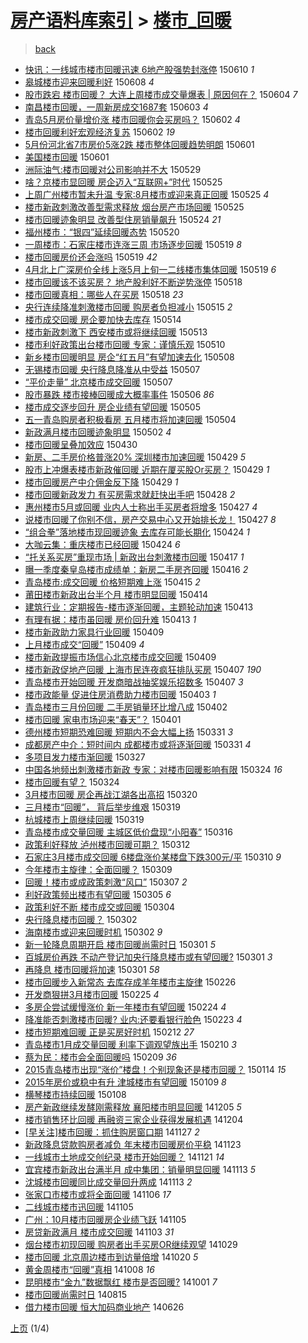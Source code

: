 [房产语料库索引](../../README.md)  > [楼市_回暖](楼市_回暖.md)
====
> [back](../README.md)

- [快讯：一线城市楼市回暖迅速 6地产股强势封涨停](http://jkwz.applinzi.com/ittc/547650611422101566.html#%E5%BF%AB%E8%AE%AF%EF%BC%9A%E4%B8%80%E7%BA%BF%E5%9F%8E%E5%B8%82%E6%A5%BC%E5%B8%82%E5%9B%9E%E6%9A%96%E8%BF%85%E9%80%9F+6%E5%9C%B0%E4%BA%A7%E8%82%A1%E5%BC%BA%E5%8A%BF%E5%B0%81%E6%B6%A8%E5%81%9C) 150610 *1* 
- [皋城楼市迎来回暖利好](http://jkwz.applinzi.com/ittc/547650611414117651.html#%E7%9A%8B%E5%9F%8E%E6%A5%BC%E5%B8%82%E8%BF%8E%E6%9D%A5%E5%9B%9E%E6%9A%96%E5%88%A9%E5%A5%BD) 150608 *4* 
- [股市跌宕 楼市回暖？ 大连上周楼市成交量爆表 | 原因何在？](http://jkwz.applinzi.com/ittc/547650611419034201.html#%E8%82%A1%E5%B8%82%E8%B7%8C%E5%AE%95+%E6%A5%BC%E5%B8%82%E5%9B%9E%E6%9A%96%EF%BC%9F+%E5%A4%A7%E8%BF%9E%E4%B8%8A%E5%91%A8%E6%A5%BC%E5%B8%82%E6%88%90%E4%BA%A4%E9%87%8F%E7%88%86%E8%A1%A8+%7C+%E5%8E%9F%E5%9B%A0%E4%BD%95%E5%9C%A8%EF%BC%9F) 150604 *7* 
- [南昌楼市回暖，一周新房成交1687套](http://jkwz.applinzi.com/ittc/547650611416032178.html#%E5%8D%97%E6%98%8C%E6%A5%BC%E5%B8%82%E5%9B%9E%E6%9A%96%EF%BC%8C%E4%B8%80%E5%91%A8%E6%96%B0%E6%88%BF%E6%88%90%E4%BA%A41687%E5%A5%97) 150603 *4* 
- [青岛5月房价量增价涨 楼市回暖你会买房吗？](http://jkwz.applinzi.com/ittc/547650611413568650.html#%E9%9D%92%E5%B2%9B5%E6%9C%88%E6%88%BF%E4%BB%B7%E9%87%8F%E5%A2%9E%E4%BB%B7%E6%B6%A8+%E6%A5%BC%E5%B8%82%E5%9B%9E%E6%9A%96%E4%BD%A0%E4%BC%9A%E4%B9%B0%E6%88%BF%E5%90%97%EF%BC%9F) 150602 *4* 
- [楼市回暖利好宏观经济复苏](http://jkwz.applinzi.com/ittc/547650611419153335.html#%E6%A5%BC%E5%B8%82%E5%9B%9E%E6%9A%96%E5%88%A9%E5%A5%BD%E5%AE%8F%E8%A7%82%E7%BB%8F%E6%B5%8E%E5%A4%8D%E8%8B%8F) 150602 *19* 
- [5月份河北省7市房价5涨2跌 楼市整体回暖趋势明朗](http://jkwz.applinzi.com/ittc/547650611411320217.html#5%E6%9C%88%E4%BB%BD%E6%B2%B3%E5%8C%97%E7%9C%817%E5%B8%82%E6%88%BF%E4%BB%B75%E6%B6%A82%E8%B7%8C+%E6%A5%BC%E5%B8%82%E6%95%B4%E4%BD%93%E5%9B%9E%E6%9A%96%E8%B6%8B%E5%8A%BF%E6%98%8E%E6%9C%97) 150601  
- [美国楼市回暖](http://jkwz.applinzi.com/ittc/547650611421879861.html#%E7%BE%8E%E5%9B%BD%E6%A5%BC%E5%B8%82%E5%9B%9E%E6%9A%96) 150601  
- [洲际油气:楼市回暖对公司影响并不大](http://jkwz.applinzi.com/ittc/547650611415680157.html#%E6%B4%B2%E9%99%85%E6%B2%B9%E6%B0%94%3A%E6%A5%BC%E5%B8%82%E5%9B%9E%E6%9A%96%E5%AF%B9%E5%85%AC%E5%8F%B8%E5%BD%B1%E5%93%8D%E5%B9%B6%E4%B8%8D%E5%A4%A7) 150529  
- [啥？京楼市显回暖 房企迈入“互联网+”时代](http://jkwz.applinzi.com/ittc/547650611416762762.html#%E5%95%A5%EF%BC%9F%E4%BA%AC%E6%A5%BC%E5%B8%82%E6%98%BE%E5%9B%9E%E6%9A%96+%E6%88%BF%E4%BC%81%E8%BF%88%E5%85%A5%E2%80%9C%E4%BA%92%E8%81%94%E7%BD%91%2B%E2%80%9D%E6%97%B6%E4%BB%A3) 150525  
- [上周广州楼市暂未升温 专家:8月楼市或迎来真正回暖](http://jkwz.applinzi.com/ittc/547650611417722816.html#%E4%B8%8A%E5%91%A8%E5%B9%BF%E5%B7%9E%E6%A5%BC%E5%B8%82%E6%9A%82%E6%9C%AA%E5%8D%87%E6%B8%A9+%E4%B8%93%E5%AE%B6%3A8%E6%9C%88%E6%A5%BC%E5%B8%82%E6%88%96%E8%BF%8E%E6%9D%A5%E7%9C%9F%E6%AD%A3%E5%9B%9E%E6%9A%96) 150525 *4* 
- [楼市新政刺激改善型需求释放 烟台房产市场回暖](http://jkwz.applinzi.com/ittc/547650611413630242.html#%E6%A5%BC%E5%B8%82%E6%96%B0%E6%94%BF%E5%88%BA%E6%BF%80%E6%94%B9%E5%96%84%E5%9E%8B%E9%9C%80%E6%B1%82%E9%87%8A%E6%94%BE+%E7%83%9F%E5%8F%B0%E6%88%BF%E4%BA%A7%E5%B8%82%E5%9C%BA%E5%9B%9E%E6%9A%96) 150525  
- [楼市回暖迹象明显 改善型住房销量飙升](http://jkwz.applinzi.com/ittc/547650611414842432.html#%E6%A5%BC%E5%B8%82%E5%9B%9E%E6%9A%96%E8%BF%B9%E8%B1%A1%E6%98%8E%E6%98%BE+%E6%94%B9%E5%96%84%E5%9E%8B%E4%BD%8F%E6%88%BF%E9%94%80%E9%87%8F%E9%A3%99%E5%8D%87) 150524 *21* 
- [福州楼市：“银四”延续回暖态势](http://jkwz.applinzi.com/ittc/547650611412715083.html#%E7%A6%8F%E5%B7%9E%E6%A5%BC%E5%B8%82%EF%BC%9A%E2%80%9C%E9%93%B6%E5%9B%9B%E2%80%9D%E5%BB%B6%E7%BB%AD%E5%9B%9E%E6%9A%96%E6%80%81%E5%8A%BF) 150520  
- [一周楼市：石家庄楼市连涨三周 市场逐步回暖](http://jkwz.applinzi.com/ittc/547650611414159060.html#%E4%B8%80%E5%91%A8%E6%A5%BC%E5%B8%82%EF%BC%9A%E7%9F%B3%E5%AE%B6%E5%BA%84%E6%A5%BC%E5%B8%82%E8%BF%9E%E6%B6%A8%E4%B8%89%E5%91%A8+%E5%B8%82%E5%9C%BA%E9%80%90%E6%AD%A5%E5%9B%9E%E6%9A%96) 150519 *8* 
- [楼市回暖房价还会涨吗](http://jkwz.applinzi.com/ittc/547650611409951069.html#%E6%A5%BC%E5%B8%82%E5%9B%9E%E6%9A%96%E6%88%BF%E4%BB%B7%E8%BF%98%E4%BC%9A%E6%B6%A8%E5%90%97) 150519 *42* 
- [4月北上广深房价全线上涨5月上旬一二线楼市集体回暖](http://jkwz.applinzi.com/ittc/547650611414976635.html#4%E6%9C%88%E5%8C%97%E4%B8%8A%E5%B9%BF%E6%B7%B1%E6%88%BF%E4%BB%B7%E5%85%A8%E7%BA%BF%E4%B8%8A%E6%B6%A85%E6%9C%88%E4%B8%8A%E6%97%AC%E4%B8%80%E4%BA%8C%E7%BA%BF%E6%A5%BC%E5%B8%82%E9%9B%86%E4%BD%93%E5%9B%9E%E6%9A%96) 150519 *6* 
- [楼市回暖该不该买房？ 地产股利好不断逆势涨停](http://jkwz.applinzi.com/ittc/547650611417136574.html#%E6%A5%BC%E5%B8%82%E5%9B%9E%E6%9A%96%E8%AF%A5%E4%B8%8D%E8%AF%A5%E4%B9%B0%E6%88%BF%EF%BC%9F+%E5%9C%B0%E4%BA%A7%E8%82%A1%E5%88%A9%E5%A5%BD%E4%B8%8D%E6%96%AD%E9%80%86%E5%8A%BF%E6%B6%A8%E5%81%9C) 150518  
- [楼市回暖真相：哪些人在买房](http://jkwz.applinzi.com/ittc/547650611413971118.html#%E6%A5%BC%E5%B8%82%E5%9B%9E%E6%9A%96%E7%9C%9F%E7%9B%B8%EF%BC%9A%E5%93%AA%E4%BA%9B%E4%BA%BA%E5%9C%A8%E4%B9%B0%E6%88%BF) 150518 *23* 
- [央行连续降准刺激楼市回暖 购房者负担减小](http://jkwz.applinzi.com/ittc/547650611414661205.html#%E5%A4%AE%E8%A1%8C%E8%BF%9E%E7%BB%AD%E9%99%8D%E5%87%86%E5%88%BA%E6%BF%80%E6%A5%BC%E5%B8%82%E5%9B%9E%E6%9A%96+%E8%B4%AD%E6%88%BF%E8%80%85%E8%B4%9F%E6%8B%85%E5%87%8F%E5%B0%8F) 150515 *2* 
- [楼市成交回暖 房企要加快去库存](http://jkwz.applinzi.com/ittc/547650611405968601.html#%E6%A5%BC%E5%B8%82%E6%88%90%E4%BA%A4%E5%9B%9E%E6%9A%96+%E6%88%BF%E4%BC%81%E8%A6%81%E5%8A%A0%E5%BF%AB%E5%8E%BB%E5%BA%93%E5%AD%98) 150514  
- [楼市新政刺激下  西安楼市或将继续回暖](http://jkwz.applinzi.com/ittc/547650611411529263.html#%E6%A5%BC%E5%B8%82%E6%96%B0%E6%94%BF%E5%88%BA%E6%BF%80%E4%B8%8B++%E8%A5%BF%E5%AE%89%E6%A5%BC%E5%B8%82%E6%88%96%E5%B0%86%E7%BB%A7%E7%BB%AD%E5%9B%9E%E6%9A%96) 150513  
- [楼市利好政策出台楼市回暖 专家：谨慎乐观](http://jkwz.applinzi.com/ittc/547650611412411473.html#%E6%A5%BC%E5%B8%82%E5%88%A9%E5%A5%BD%E6%94%BF%E7%AD%96%E5%87%BA%E5%8F%B0%E6%A5%BC%E5%B8%82%E5%9B%9E%E6%9A%96+%E4%B8%93%E5%AE%B6%EF%BC%9A%E8%B0%A8%E6%85%8E%E4%B9%90%E8%A7%82) 150510  
- [新乡楼市回暖明显 房企“红五月”有望加速去化](http://jkwz.applinzi.com/ittc/547650611411198951.html#%E6%96%B0%E4%B9%A1%E6%A5%BC%E5%B8%82%E5%9B%9E%E6%9A%96%E6%98%8E%E6%98%BE+%E6%88%BF%E4%BC%81%E2%80%9C%E7%BA%A2%E4%BA%94%E6%9C%88%E2%80%9D%E6%9C%89%E6%9C%9B%E5%8A%A0%E9%80%9F%E5%8E%BB%E5%8C%96) 150508  
- [无锡楼市回暖 央行降息降准从中受益](http://jkwz.applinzi.com/ittc/547650611408444410.html#%E6%97%A0%E9%94%A1%E6%A5%BC%E5%B8%82%E5%9B%9E%E6%9A%96+%E5%A4%AE%E8%A1%8C%E9%99%8D%E6%81%AF%E9%99%8D%E5%87%86%E4%BB%8E%E4%B8%AD%E5%8F%97%E7%9B%8A) 150507  
- [“平价走量” 北京楼市成交回暖](http://jkwz.applinzi.com/ittc/547650611410953950.html#%E2%80%9C%E5%B9%B3%E4%BB%B7%E8%B5%B0%E9%87%8F%E2%80%9D+%E5%8C%97%E4%BA%AC%E6%A5%BC%E5%B8%82%E6%88%90%E4%BA%A4%E5%9B%9E%E6%9A%96) 150507  
- [股市暴跌 楼市接棒回暖成大概率事件](http://jkwz.applinzi.com/ittc/547650611408056867.html#%E8%82%A1%E5%B8%82%E6%9A%B4%E8%B7%8C+%E6%A5%BC%E5%B8%82%E6%8E%A5%E6%A3%92%E5%9B%9E%E6%9A%96%E6%88%90%E5%A4%A7%E6%A6%82%E7%8E%87%E4%BA%8B%E4%BB%B6) 150506 *86* 
- [楼市成交逐步回升 房企业绩有望回暖](http://jkwz.applinzi.com/ittc/547650611413032532.html#%E6%A5%BC%E5%B8%82%E6%88%90%E4%BA%A4%E9%80%90%E6%AD%A5%E5%9B%9E%E5%8D%87+%E6%88%BF%E4%BC%81%E4%B8%9A%E7%BB%A9%E6%9C%89%E6%9C%9B%E5%9B%9E%E6%9A%96) 150505  
- [五一青岛购房者积极看房 五月楼市将加速回暖](http://jkwz.applinzi.com/ittc/547650611404312109.html#%E4%BA%94%E4%B8%80%E9%9D%92%E5%B2%9B%E8%B4%AD%E6%88%BF%E8%80%85%E7%A7%AF%E6%9E%81%E7%9C%8B%E6%88%BF+%E4%BA%94%E6%9C%88%E6%A5%BC%E5%B8%82%E5%B0%86%E5%8A%A0%E9%80%9F%E5%9B%9E%E6%9A%96) 150504  
- [新政满月楼市回暖迹象明显](http://jkwz.applinzi.com/ittc/547650611408896233.html#%E6%96%B0%E6%94%BF%E6%BB%A1%E6%9C%88%E6%A5%BC%E5%B8%82%E5%9B%9E%E6%9A%96%E8%BF%B9%E8%B1%A1%E6%98%8E%E6%98%BE) 150502 *4* 
- [楼市回暖呈叠加效应](http://jkwz.applinzi.com/ittc/547650611410650453.html#%E6%A5%BC%E5%B8%82%E5%9B%9E%E6%9A%96%E5%91%88%E5%8F%A0%E5%8A%A0%E6%95%88%E5%BA%94) 150430  
- [新房、二手房价格普涨20% 深圳楼市加速回暖](http://jkwz.applinzi.com/ittc/547650611403740297.html#%E6%96%B0%E6%88%BF%E3%80%81%E4%BA%8C%E6%89%8B%E6%88%BF%E4%BB%B7%E6%A0%BC%E6%99%AE%E6%B6%A820%25+%E6%B7%B1%E5%9C%B3%E6%A5%BC%E5%B8%82%E5%8A%A0%E9%80%9F%E5%9B%9E%E6%9A%96) 150429 *5* 
- [股市上冲爆表楼市新政催回暖 近期在厦买股Or买房？](http://jkwz.applinzi.com/ittc/547650611408987887.html#%E8%82%A1%E5%B8%82%E4%B8%8A%E5%86%B2%E7%88%86%E8%A1%A8%E6%A5%BC%E5%B8%82%E6%96%B0%E6%94%BF%E5%82%AC%E5%9B%9E%E6%9A%96+%E8%BF%91%E6%9C%9F%E5%9C%A8%E5%8E%A6%E4%B9%B0%E8%82%A1Or%E4%B9%B0%E6%88%BF%EF%BC%9F) 150429 *1* 
- [楼市回暖房产中介佣金反下降](http://jkwz.applinzi.com/ittc/547650611408716117.html#%E6%A5%BC%E5%B8%82%E5%9B%9E%E6%9A%96%E6%88%BF%E4%BA%A7%E4%B8%AD%E4%BB%8B%E4%BD%A3%E9%87%91%E5%8F%8D%E4%B8%8B%E9%99%8D) 150429 *1* 
- [楼市回暖新政发力 有买房需求就赶快出手吧](http://jkwz.applinzi.com/ittc/547650611408416380.html#%E6%A5%BC%E5%B8%82%E5%9B%9E%E6%9A%96%E6%96%B0%E6%94%BF%E5%8F%91%E5%8A%9B+%E6%9C%89%E4%B9%B0%E6%88%BF%E9%9C%80%E6%B1%82%E5%B0%B1%E8%B5%B6%E5%BF%AB%E5%87%BA%E6%89%8B%E5%90%A7) 150428 *2* 
- [惠州楼市5月或回暖 业内人士称出手买房者将增多](http://jkwz.applinzi.com/ittc/547650611406970107.html#%E6%83%A0%E5%B7%9E%E6%A5%BC%E5%B8%825%E6%9C%88%E6%88%96%E5%9B%9E%E6%9A%96+%E4%B8%9A%E5%86%85%E4%BA%BA%E5%A3%AB%E7%A7%B0%E5%87%BA%E6%89%8B%E4%B9%B0%E6%88%BF%E8%80%85%E5%B0%86%E5%A2%9E%E5%A4%9A) 150427 *4* 
- [说楼市回暖了你别不信，房产交易中心又开始排长龙！](http://jkwz.applinzi.com/ittc/547650611408163678.html#%E8%AF%B4%E6%A5%BC%E5%B8%82%E5%9B%9E%E6%9A%96%E4%BA%86%E4%BD%A0%E5%88%AB%E4%B8%8D%E4%BF%A1%EF%BC%8C%E6%88%BF%E4%BA%A7%E4%BA%A4%E6%98%93%E4%B8%AD%E5%BF%83%E5%8F%88%E5%BC%80%E5%A7%8B%E6%8E%92%E9%95%BF%E9%BE%99%EF%BC%81) 150427 *8* 
- [“组合拳”落地楼市现回暖迹象 去库存可能长期化](http://jkwz.applinzi.com/ittc/547650611406583627.html#%E2%80%9C%E7%BB%84%E5%90%88%E6%8B%B3%E2%80%9D%E8%90%BD%E5%9C%B0%E6%A5%BC%E5%B8%82%E7%8E%B0%E5%9B%9E%E6%9A%96%E8%BF%B9%E8%B1%A1+%E5%8E%BB%E5%BA%93%E5%AD%98%E5%8F%AF%E8%83%BD%E9%95%BF%E6%9C%9F%E5%8C%96) 150424 *1* 
- [大咖云集：重庆楼市已经回暖](http://jkwz.applinzi.com/ittc/547650611408876602.html#%E5%A4%A7%E5%92%96%E4%BA%91%E9%9B%86%EF%BC%9A%E9%87%8D%E5%BA%86%E6%A5%BC%E5%B8%82%E5%B7%B2%E7%BB%8F%E5%9B%9E%E6%9A%96) 150424 *6* 
- [“托关系买房”重现市场 | 新政出台刺激楼市回暖](http://jkwz.applinzi.com/ittc/547650611405294257.html#%E2%80%9C%E6%89%98%E5%85%B3%E7%B3%BB%E4%B9%B0%E6%88%BF%E2%80%9D%E9%87%8D%E7%8E%B0%E5%B8%82%E5%9C%BA+%7C+%E6%96%B0%E6%94%BF%E5%87%BA%E5%8F%B0%E5%88%BA%E6%BF%80%E6%A5%BC%E5%B8%82%E5%9B%9E%E6%9A%96) 150417 *1* 
- [曝一季度秦皇岛楼市成绩单：新房二手房齐回暖](http://jkwz.applinzi.com/ittc/547650611405549902.html#%E6%9B%9D%E4%B8%80%E5%AD%A3%E5%BA%A6%E7%A7%A6%E7%9A%87%E5%B2%9B%E6%A5%BC%E5%B8%82%E6%88%90%E7%BB%A9%E5%8D%95%EF%BC%9A%E6%96%B0%E6%88%BF%E4%BA%8C%E6%89%8B%E6%88%BF%E9%BD%90%E5%9B%9E%E6%9A%96) 150416 *2* 
- [青岛楼市:成交回暖 价格短期难上涨](http://jkwz.applinzi.com/ittc/547650611399733683.html#%E9%9D%92%E5%B2%9B%E6%A5%BC%E5%B8%82%3A%E6%88%90%E4%BA%A4%E5%9B%9E%E6%9A%96+%E4%BB%B7%E6%A0%BC%E7%9F%AD%E6%9C%9F%E9%9A%BE%E4%B8%8A%E6%B6%A8) 150415 *2* 
- [莆田楼市新政出台半个月 楼市明显回暖](http://jkwz.applinzi.com/ittc/547650611405935645.html#%E8%8E%86%E7%94%B0%E6%A5%BC%E5%B8%82%E6%96%B0%E6%94%BF%E5%87%BA%E5%8F%B0%E5%8D%8A%E4%B8%AA%E6%9C%88+%E6%A5%BC%E5%B8%82%E6%98%8E%E6%98%BE%E5%9B%9E%E6%9A%96) 150414  
- [建筑行业：定期报告-楼市逐渐回暖，主题轮动加速](http://jkwz.applinzi.com/ittc/547650611404849653.html#%E5%BB%BA%E7%AD%91%E8%A1%8C%E4%B8%9A%EF%BC%9A%E5%AE%9A%E6%9C%9F%E6%8A%A5%E5%91%8A-%E6%A5%BC%E5%B8%82%E9%80%90%E6%B8%90%E5%9B%9E%E6%9A%96%EF%BC%8C%E4%B8%BB%E9%A2%98%E8%BD%AE%E5%8A%A8%E5%8A%A0%E9%80%9F) 150413  
- [有理有据：楼市虽回暖 房价回升难](http://jkwz.applinzi.com/ittc/547650611404070274.html#%E6%9C%89%E7%90%86%E6%9C%89%E6%8D%AE%EF%BC%9A%E6%A5%BC%E5%B8%82%E8%99%BD%E5%9B%9E%E6%9A%96+%E6%88%BF%E4%BB%B7%E5%9B%9E%E5%8D%87%E9%9A%BE) 150413 *1* 
- [楼市新政助力家具行业回暖](http://jkwz.applinzi.com/ittc/547650611401361447.html#%E6%A5%BC%E5%B8%82%E6%96%B0%E6%94%BF%E5%8A%A9%E5%8A%9B%E5%AE%B6%E5%85%B7%E8%A1%8C%E4%B8%9A%E5%9B%9E%E6%9A%96) 150409  
- [上月楼市成交“回暖”](http://jkwz.applinzi.com/ittc/547650611399222362.html#%E4%B8%8A%E6%9C%88%E6%A5%BC%E5%B8%82%E6%88%90%E4%BA%A4%E2%80%9C%E5%9B%9E%E6%9A%96%E2%80%9D) 150409 *4* 
- [楼市新政提振市场信心北京楼市成交回暖](http://jkwz.applinzi.com/ittc/547650611399221222.html#%E6%A5%BC%E5%B8%82%E6%96%B0%E6%94%BF%E6%8F%90%E6%8C%AF%E5%B8%82%E5%9C%BA%E4%BF%A1%E5%BF%83%E5%8C%97%E4%BA%AC%E6%A5%BC%E5%B8%82%E6%88%90%E4%BA%A4%E5%9B%9E%E6%9A%96) 150409  
- [楼市新政促地产回暖 上海市民连夜疯狂排队买房](http://jkwz.applinzi.com/ittc/547650611399050079.html#%E6%A5%BC%E5%B8%82%E6%96%B0%E6%94%BF%E4%BF%83%E5%9C%B0%E4%BA%A7%E5%9B%9E%E6%9A%96+%E4%B8%8A%E6%B5%B7%E5%B8%82%E6%B0%91%E8%BF%9E%E5%A4%9C%E7%96%AF%E7%8B%82%E6%8E%92%E9%98%9F%E4%B9%B0%E6%88%BF) 150407 *190* 
- [青岛楼市开始回暖 开发商暗战抽奖娱乐招数多](http://jkwz.applinzi.com/ittc/547650611405156265.html#%E9%9D%92%E5%B2%9B%E6%A5%BC%E5%B8%82%E5%BC%80%E5%A7%8B%E5%9B%9E%E6%9A%96+%E5%BC%80%E5%8F%91%E5%95%86%E6%9A%97%E6%88%98%E6%8A%BD%E5%A5%96%E5%A8%B1%E4%B9%90%E6%8B%9B%E6%95%B0%E5%A4%9A) 150407 *3* 
- [楼市政能量 促进住房消费助力楼市回暖](http://jkwz.applinzi.com/ittc/547650611401407249.html#%E6%A5%BC%E5%B8%82%E6%94%BF%E8%83%BD%E9%87%8F+%E4%BF%83%E8%BF%9B%E4%BD%8F%E6%88%BF%E6%B6%88%E8%B4%B9%E5%8A%A9%E5%8A%9B%E6%A5%BC%E5%B8%82%E5%9B%9E%E6%9A%96) 150403 *1* 
- [青岛楼市三月份回暖 二手房销量环比增八成](http://jkwz.applinzi.com/ittc/547650611403983895.html#%E9%9D%92%E5%B2%9B%E6%A5%BC%E5%B8%82%E4%B8%89%E6%9C%88%E4%BB%BD%E5%9B%9E%E6%9A%96+%E4%BA%8C%E6%89%8B%E6%88%BF%E9%94%80%E9%87%8F%E7%8E%AF%E6%AF%94%E5%A2%9E%E5%85%AB%E6%88%90) 150402  
- [楼市回暖 家电市场迎来“春天”？](http://jkwz.applinzi.com/ittc/547650611401667851.html#%E6%A5%BC%E5%B8%82%E5%9B%9E%E6%9A%96+%E5%AE%B6%E7%94%B5%E5%B8%82%E5%9C%BA%E8%BF%8E%E6%9D%A5%E2%80%9C%E6%98%A5%E5%A4%A9%E2%80%9D%EF%BC%9F) 150401  
- [德州楼市短期恐难回暖 短期内不会大幅上扬](http://jkwz.applinzi.com/ittc/547650611401735974.html#%E5%BE%B7%E5%B7%9E%E6%A5%BC%E5%B8%82%E7%9F%AD%E6%9C%9F%E6%81%90%E9%9A%BE%E5%9B%9E%E6%9A%96+%E7%9F%AD%E6%9C%9F%E5%86%85%E4%B8%8D%E4%BC%9A%E5%A4%A7%E5%B9%85%E4%B8%8A%E6%89%AC) 150331 *3* 
- [成都房产中介：短时间内 成都楼市或将逐渐回暖](http://jkwz.applinzi.com/ittc/547650611401497267.html#%E6%88%90%E9%83%BD%E6%88%BF%E4%BA%A7%E4%B8%AD%E4%BB%8B%EF%BC%9A%E7%9F%AD%E6%97%B6%E9%97%B4%E5%86%85+%E6%88%90%E9%83%BD%E6%A5%BC%E5%B8%82%E6%88%96%E5%B0%86%E9%80%90%E6%B8%90%E5%9B%9E%E6%9A%96) 150331 *4* 
- [多项目发力楼市渐回暖](http://jkwz.applinzi.com/ittc/547650611400409690.html#%E5%A4%9A%E9%A1%B9%E7%9B%AE%E5%8F%91%E5%8A%9B%E6%A5%BC%E5%B8%82%E6%B8%90%E5%9B%9E%E6%9A%96) 150327  
- [中国各地频出刺激楼市新政 专家：对楼市回暖影响有限](http://jkwz.applinzi.com/ittc/547650611397742058.html#%E4%B8%AD%E5%9B%BD%E5%90%84%E5%9C%B0%E9%A2%91%E5%87%BA%E5%88%BA%E6%BF%80%E6%A5%BC%E5%B8%82%E6%96%B0%E6%94%BF+%E4%B8%93%E5%AE%B6%EF%BC%9A%E5%AF%B9%E6%A5%BC%E5%B8%82%E5%9B%9E%E6%9A%96%E5%BD%B1%E5%93%8D%E6%9C%89%E9%99%90) 150324 *16* 
- [楼市回暖有望？](http://jkwz.applinzi.com/ittc/547650611398545880.html#%E6%A5%BC%E5%B8%82%E5%9B%9E%E6%9A%96%E6%9C%89%E6%9C%9B%EF%BC%9F) 150324  
- [3月楼市回暖 房企再战江湖各出高招](http://jkwz.applinzi.com/ittc/547650611398599840.html#3%E6%9C%88%E6%A5%BC%E5%B8%82%E5%9B%9E%E6%9A%96+%E6%88%BF%E4%BC%81%E5%86%8D%E6%88%98%E6%B1%9F%E6%B9%96%E5%90%84%E5%87%BA%E9%AB%98%E6%8B%9B) 150320  
- [三月楼市“回暖”， 背后举步维艰](http://jkwz.applinzi.com/ittc/547650611398561473.html#%E4%B8%89%E6%9C%88%E6%A5%BC%E5%B8%82%E2%80%9C%E5%9B%9E%E6%9A%96%E2%80%9D%EF%BC%8C+%E8%83%8C%E5%90%8E%E4%B8%BE%E6%AD%A5%E7%BB%B4%E8%89%B0) 150319  
- [杭城楼市上周继续回暖](http://jkwz.applinzi.com/ittc/547650611394674432.html#%E6%9D%AD%E5%9F%8E%E6%A5%BC%E5%B8%82%E4%B8%8A%E5%91%A8%E7%BB%A7%E7%BB%AD%E5%9B%9E%E6%9A%96) 150319  
- [青岛楼市成交量回暖 主城区低价盘现“小阳春”](http://jkwz.applinzi.com/ittc/547650611397025669.html#%E9%9D%92%E5%B2%9B%E6%A5%BC%E5%B8%82%E6%88%90%E4%BA%A4%E9%87%8F%E5%9B%9E%E6%9A%96+%E4%B8%BB%E5%9F%8E%E5%8C%BA%E4%BD%8E%E4%BB%B7%E7%9B%98%E7%8E%B0%E2%80%9C%E5%B0%8F%E9%98%B3%E6%98%A5%E2%80%9D) 150316  
- [政策利好释放 泸州楼市回暖可期？](http://jkwz.applinzi.com/ittc/547650611397103216.html#%E6%94%BF%E7%AD%96%E5%88%A9%E5%A5%BD%E9%87%8A%E6%94%BE+%E6%B3%B8%E5%B7%9E%E6%A5%BC%E5%B8%82%E5%9B%9E%E6%9A%96%E5%8F%AF%E6%9C%9F%EF%BC%9F) 150312  
- [石家庄3月楼市成交回暖 6楼盘涨价某楼盘下跌300元/平](http://jkwz.applinzi.com/ittc/547650611394305754.html#%E7%9F%B3%E5%AE%B6%E5%BA%843%E6%9C%88%E6%A5%BC%E5%B8%82%E6%88%90%E4%BA%A4%E5%9B%9E%E6%9A%96+6%E6%A5%BC%E7%9B%98%E6%B6%A8%E4%BB%B7%E6%9F%90%E6%A5%BC%E7%9B%98%E4%B8%8B%E8%B7%8C300%E5%85%83%2F%E5%B9%B3) 150310 *9* 
- [今年楼市主旋律：全面回暖？](http://jkwz.applinzi.com/ittc/547650611392354662.html#%E4%BB%8A%E5%B9%B4%E6%A5%BC%E5%B8%82%E4%B8%BB%E6%97%8B%E5%BE%8B%EF%BC%9A%E5%85%A8%E9%9D%A2%E5%9B%9E%E6%9A%96%EF%BC%9F) 150309  
- [回暖！楼市或成政策刺激“风口”](http://jkwz.applinzi.com/ittc/547650611393306873.html#%E5%9B%9E%E6%9A%96%EF%BC%81%E6%A5%BC%E5%B8%82%E6%88%96%E6%88%90%E6%94%BF%E7%AD%96%E5%88%BA%E6%BF%80%E2%80%9C%E9%A3%8E%E5%8F%A3%E2%80%9D) 150307 *2* 
- [利好政策频出楼市有望回暖](http://jkwz.applinzi.com/ittc/547650611394606972.html#%E5%88%A9%E5%A5%BD%E6%94%BF%E7%AD%96%E9%A2%91%E5%87%BA%E6%A5%BC%E5%B8%82%E6%9C%89%E6%9C%9B%E5%9B%9E%E6%9A%96) 150305 *6* 
- [政策利好不断 楼市成交或回暖](http://jkwz.applinzi.com/ittc/547650611394866487.html#%E6%94%BF%E7%AD%96%E5%88%A9%E5%A5%BD%E4%B8%8D%E6%96%AD+%E6%A5%BC%E5%B8%82%E6%88%90%E4%BA%A4%E6%88%96%E5%9B%9E%E6%9A%96) 150304  
- [央行降息楼市回暖？](http://jkwz.applinzi.com/ittc/547650611392656891.html#%E5%A4%AE%E8%A1%8C%E9%99%8D%E6%81%AF%E6%A5%BC%E5%B8%82%E5%9B%9E%E6%9A%96%EF%BC%9F) 150302  
- [海南楼市或迎来回暖时机](http://jkwz.applinzi.com/ittc/547650611394883221.html#%E6%B5%B7%E5%8D%97%E6%A5%BC%E5%B8%82%E6%88%96%E8%BF%8E%E6%9D%A5%E5%9B%9E%E6%9A%96%E6%97%B6%E6%9C%BA) 150302 *9* 
- [新一轮降息周期开启 楼市回暖尚需时日](http://jkwz.applinzi.com/ittc/547650611395181065.html#%E6%96%B0%E4%B8%80%E8%BD%AE%E9%99%8D%E6%81%AF%E5%91%A8%E6%9C%9F%E5%BC%80%E5%90%AF+%E6%A5%BC%E5%B8%82%E5%9B%9E%E6%9A%96%E5%B0%9A%E9%9C%80%E6%97%B6%E6%97%A5) 150301 *5* 
- [百城房价再跌 不动产登记加央行降息楼市或有望回暖?](http://jkwz.applinzi.com/ittc/547650611395649334.html#%E7%99%BE%E5%9F%8E%E6%88%BF%E4%BB%B7%E5%86%8D%E8%B7%8C+%E4%B8%8D%E5%8A%A8%E4%BA%A7%E7%99%BB%E8%AE%B0%E5%8A%A0%E5%A4%AE%E8%A1%8C%E9%99%8D%E6%81%AF%E6%A5%BC%E5%B8%82%E6%88%96%E6%9C%89%E6%9C%9B%E5%9B%9E%E6%9A%96%3F) 150301 *3* 
- [再降息 楼市回暖将加速](http://jkwz.applinzi.com/ittc/547650611395030695.html#%E5%86%8D%E9%99%8D%E6%81%AF+%E6%A5%BC%E5%B8%82%E5%9B%9E%E6%9A%96%E5%B0%86%E5%8A%A0%E9%80%9F) 150301 *58* 
- [楼市回暖步入新常态 去库存成羊年楼市主旋律](http://jkwz.applinzi.com/ittc/547650611393297155.html#%E6%A5%BC%E5%B8%82%E5%9B%9E%E6%9A%96%E6%AD%A5%E5%85%A5%E6%96%B0%E5%B8%B8%E6%80%81+%E5%8E%BB%E5%BA%93%E5%AD%98%E6%88%90%E7%BE%8A%E5%B9%B4%E6%A5%BC%E5%B8%82%E4%B8%BB%E6%97%8B%E5%BE%8B) 150226  
- [开发商狠拼3月楼市回暖](http://jkwz.applinzi.com/ittc/547650611393540928.html#%E5%BC%80%E5%8F%91%E5%95%86%E7%8B%A0%E6%8B%BC3%E6%9C%88%E6%A5%BC%E5%B8%82%E5%9B%9E%E6%9A%96) 150225 *4* 
- [多房企尝试缓慢涨价 新一年楼市有望回暖](http://jkwz.applinzi.com/ittc/547650611393264070.html#%E5%A4%9A%E6%88%BF%E4%BC%81%E5%B0%9D%E8%AF%95%E7%BC%93%E6%85%A2%E6%B6%A8%E4%BB%B7+%E6%96%B0%E4%B8%80%E5%B9%B4%E6%A5%BC%E5%B8%82%E6%9C%89%E6%9C%9B%E5%9B%9E%E6%9A%96) 150224 *4* 
- [降准能否刺激楼市回暖? 业内:还要看银行脸色](http://jkwz.applinzi.com/ittc/547650611393075823.html#%E9%99%8D%E5%87%86%E8%83%BD%E5%90%A6%E5%88%BA%E6%BF%80%E6%A5%BC%E5%B8%82%E5%9B%9E%E6%9A%96%3F+%E4%B8%9A%E5%86%85%3A%E8%BF%98%E8%A6%81%E7%9C%8B%E9%93%B6%E8%A1%8C%E8%84%B8%E8%89%B2) 150223 *4* 
- [楼市短期难回暖 正是买房好时机](http://jkwz.applinzi.com/ittc/547650611392279463.html#%E6%A5%BC%E5%B8%82%E7%9F%AD%E6%9C%9F%E9%9A%BE%E5%9B%9E%E6%9A%96+%E6%AD%A3%E6%98%AF%E4%B9%B0%E6%88%BF%E5%A5%BD%E6%97%B6%E6%9C%BA) 150212 *27* 
- [青岛楼市1月成交量回暖 利率下调观望族出手](http://jkwz.applinzi.com/ittc/547650611390781534.html#%E9%9D%92%E5%B2%9B%E6%A5%BC%E5%B8%821%E6%9C%88%E6%88%90%E4%BA%A4%E9%87%8F%E5%9B%9E%E6%9A%96+%E5%88%A9%E7%8E%87%E4%B8%8B%E8%B0%83%E8%A7%82%E6%9C%9B%E6%97%8F%E5%87%BA%E6%89%8B) 150210 *3* 
- [蔡为民：楼市会全面回暖吗](http://jkwz.applinzi.com/ittc/547650611388859931.html#%E8%94%A1%E4%B8%BA%E6%B0%91%EF%BC%9A%E6%A5%BC%E5%B8%82%E4%BC%9A%E5%85%A8%E9%9D%A2%E5%9B%9E%E6%9A%96%E5%90%97) 150209 *36* 
- [2015青岛楼市出现“涨价”楼盘！个别现象还是楼市回暖？](http://jkwz.applinzi.com/ittc/547650611383537825.html#2015%E9%9D%92%E5%B2%9B%E6%A5%BC%E5%B8%82%E5%87%BA%E7%8E%B0%E2%80%9C%E6%B6%A8%E4%BB%B7%E2%80%9D%E6%A5%BC%E7%9B%98%EF%BC%81%E4%B8%AA%E5%88%AB%E7%8E%B0%E8%B1%A1%E8%BF%98%E6%98%AF%E6%A5%BC%E5%B8%82%E5%9B%9E%E6%9A%96%EF%BC%9F) 150114 *15* 
- [2015年房价或稳中有升 津城楼市有望回暖](http://jkwz.applinzi.com/ittc/547650611385113664.html#2015%E5%B9%B4%E6%88%BF%E4%BB%B7%E6%88%96%E7%A8%B3%E4%B8%AD%E6%9C%89%E5%8D%87+%E6%B4%A5%E5%9F%8E%E6%A5%BC%E5%B8%82%E6%9C%89%E6%9C%9B%E5%9B%9E%E6%9A%96) 150109 *8* 
- [横琴楼市持续回暖](http://jkwz.applinzi.com/ittc/547650611385343141.html#%E6%A8%AA%E7%90%B4%E6%A5%BC%E5%B8%82%E6%8C%81%E7%BB%AD%E5%9B%9E%E6%9A%96) 150108  
- [房产新政继续发酵刚需释放 襄阳楼市明显回暖](http://jkwz.applinzi.com/ittc/547650611380994105.html#%E6%88%BF%E4%BA%A7%E6%96%B0%E6%94%BF%E7%BB%A7%E7%BB%AD%E5%8F%91%E9%85%B5%E5%88%9A%E9%9C%80%E9%87%8A%E6%94%BE+%E8%A5%84%E9%98%B3%E6%A5%BC%E5%B8%82%E6%98%8E%E6%98%BE%E5%9B%9E%E6%9A%96) 141205 *5* 
- [楼市销售环比回暖 再融资三家企业获得发展机遇](http://jkwz.applinzi.com/ittc/547650611380790375.html#%E6%A5%BC%E5%B8%82%E9%94%80%E5%94%AE%E7%8E%AF%E6%AF%94%E5%9B%9E%E6%9A%96+%E5%86%8D%E8%9E%8D%E8%B5%84%E4%B8%89%E5%AE%B6%E4%BC%81%E4%B8%9A%E8%8E%B7%E5%BE%97%E5%8F%91%E5%B1%95%E6%9C%BA%E9%81%87) 141204  
- [[早关注]楼市回暖：抓住购房窗口期](http://jkwz.applinzi.com/ittc/547650611380422078.html#%5B%E6%97%A9%E5%85%B3%E6%B3%A8%5D%E6%A5%BC%E5%B8%82%E5%9B%9E%E6%9A%96%EF%BC%9A%E6%8A%93%E4%BD%8F%E8%B4%AD%E6%88%BF%E7%AA%97%E5%8F%A3%E6%9C%9F) 141127 *2* 
- [新政降息贷款购房者减负 年末楼市回暖房价平稳](http://jkwz.applinzi.com/ittc/547650611380233159.html#%E6%96%B0%E6%94%BF%E9%99%8D%E6%81%AF%E8%B4%B7%E6%AC%BE%E8%B4%AD%E6%88%BF%E8%80%85%E5%87%8F%E8%B4%9F+%E5%B9%B4%E6%9C%AB%E6%A5%BC%E5%B8%82%E5%9B%9E%E6%9A%96%E6%88%BF%E4%BB%B7%E5%B9%B3%E7%A8%B3) 141123  
- [一线城市土地成交创纪录 楼市开始回暖？](http://jkwz.applinzi.com/ittc/547650611380883582.html#%E4%B8%80%E7%BA%BF%E5%9F%8E%E5%B8%82%E5%9C%9F%E5%9C%B0%E6%88%90%E4%BA%A4%E5%88%9B%E7%BA%AA%E5%BD%95+%E6%A5%BC%E5%B8%82%E5%BC%80%E5%A7%8B%E5%9B%9E%E6%9A%96%EF%BC%9F) 141121 *14* 
- [宜宾楼市新政出台满半月 成中集团：销量明显回暖](http://jkwz.applinzi.com/ittc/547650611376498548.html#%E5%AE%9C%E5%AE%BE%E6%A5%BC%E5%B8%82%E6%96%B0%E6%94%BF%E5%87%BA%E5%8F%B0%E6%BB%A1%E5%8D%8A%E6%9C%88+%E6%88%90%E4%B8%AD%E9%9B%86%E5%9B%A2%EF%BC%9A%E9%94%80%E9%87%8F%E6%98%8E%E6%98%BE%E5%9B%9E%E6%9A%96) 141113 *5* 
- [沈城楼市回暖同比成交量回升两成](http://jkwz.applinzi.com/ittc/547650611379694992.html#%E6%B2%88%E5%9F%8E%E6%A5%BC%E5%B8%82%E5%9B%9E%E6%9A%96%E5%90%8C%E6%AF%94%E6%88%90%E4%BA%A4%E9%87%8F%E5%9B%9E%E5%8D%87%E4%B8%A4%E6%88%90) 141113 *2* 
- [张家口市楼市或将全面回暖](http://jkwz.applinzi.com/ittc/547650611377284750.html#%E5%BC%A0%E5%AE%B6%E5%8F%A3%E5%B8%82%E6%A5%BC%E5%B8%82%E6%88%96%E5%B0%86%E5%85%A8%E9%9D%A2%E5%9B%9E%E6%9A%96) 141106 *17* 
- [二线城市楼市迅回暖](http://jkwz.applinzi.com/ittc/547650611378685763.html#%E4%BA%8C%E7%BA%BF%E5%9F%8E%E5%B8%82%E6%A5%BC%E5%B8%82%E8%BF%85%E5%9B%9E%E6%9A%96) 141105  
- [广州：10月楼市回暖房企业绩飞跃](http://jkwz.applinzi.com/ittc/547650611377984120.html#%E5%B9%BF%E5%B7%9E%EF%BC%9A10%E6%9C%88%E6%A5%BC%E5%B8%82%E5%9B%9E%E6%9A%96%E6%88%BF%E4%BC%81%E4%B8%9A%E7%BB%A9%E9%A3%9E%E8%B7%83) 141105  
- [房贷新政满月 楼市成交回暖](http://jkwz.applinzi.com/ittc/547650611378544647.html#%E6%88%BF%E8%B4%B7%E6%96%B0%E6%94%BF%E6%BB%A1%E6%9C%88+%E6%A5%BC%E5%B8%82%E6%88%90%E4%BA%A4%E5%9B%9E%E6%9A%96) 141103 *31* 
- [烟台楼市初现回暖 购房者出手买房OR继续观望](http://jkwz.applinzi.com/ittc/547650611379847795.html#%E7%83%9F%E5%8F%B0%E6%A5%BC%E5%B8%82%E5%88%9D%E7%8E%B0%E5%9B%9E%E6%9A%96+%E8%B4%AD%E6%88%BF%E8%80%85%E5%87%BA%E6%89%8B%E4%B9%B0%E6%88%BFOR%E7%BB%A7%E7%BB%AD%E8%A7%82%E6%9C%9B) 141029  
- [楼市回暖 北京周边楼市到访量倍增](http://jkwz.applinzi.com/ittc/547650611376552880.html#%E6%A5%BC%E5%B8%82%E5%9B%9E%E6%9A%96+%E5%8C%97%E4%BA%AC%E5%91%A8%E8%BE%B9%E6%A5%BC%E5%B8%82%E5%88%B0%E8%AE%BF%E9%87%8F%E5%80%8D%E5%A2%9E) 141020 *5* 
- [黄金周楼市“回暖”真相](http://jkwz.applinzi.com/ittc/547650611378348756.html#%E9%BB%84%E9%87%91%E5%91%A8%E6%A5%BC%E5%B8%82%E2%80%9C%E5%9B%9E%E6%9A%96%E2%80%9D%E7%9C%9F%E7%9B%B8) 141008 *16* 
- [昆明楼市“金九”数据飘红 楼市是否回暖?](http://jkwz.applinzi.com/ittc/547650611376036687.html#%E6%98%86%E6%98%8E%E6%A5%BC%E5%B8%82%E2%80%9C%E9%87%91%E4%B9%9D%E2%80%9D%E6%95%B0%E6%8D%AE%E9%A3%98%E7%BA%A2+%E6%A5%BC%E5%B8%82%E6%98%AF%E5%90%A6%E5%9B%9E%E6%9A%96%3F) 141001 *7* 
- [楼市回暖尚需时日](http://jkwz.applinzi.com/ittc/547650611371802840.html#%E6%A5%BC%E5%B8%82%E5%9B%9E%E6%9A%96%E5%B0%9A%E9%9C%80%E6%97%B6%E6%97%A5) 140815  
- [借力楼市回暖 恒大加码商业地产](http://jkwz.applinzi.com/ittc/547650611368052651.html#%E5%80%9F%E5%8A%9B%E6%A5%BC%E5%B8%82%E5%9B%9E%E6%9A%96+%E6%81%92%E5%A4%A7%E5%8A%A0%E7%A0%81%E5%95%86%E4%B8%9A%E5%9C%B0%E4%BA%A7) 140626  


 [上页](楼市_回暖2.md)           (1/4)